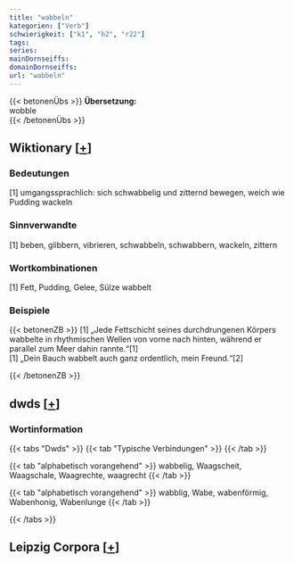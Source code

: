 ```yaml
---
title: "wabbeln"
kategorien: ["Verb"]
schwierigkeit: ["k1", "h2", "r22"]
tags:
series:
mainDornseiffs:
domainDornseiffs:
url: "wabbeln"
---
```


{{< betonenÜbs >}}
**Übersetzung:**  
wobble  
{{< /betonenÜbs >}}

## Wiktionary [[+](https://de.wiktionary.org/wiki/wabbeln)]

### Bedeutungen
[1] umgangssprachlich: sich schwabbelig und zitternd bewegen, weich wie Pudding wackeln  

### Sinnverwandte
[1] beben, glibbern, vibrieren, schwabbeln, schwabbern, wackeln, zittern  

### Wortkombinationen
[1] Fett, Pudding, Gelee, Sülze wabbelt  

### Beispiele
{{< betonenZB >}}
[1] „Jede Fettschicht seines durchdrungenen Körpers wabbelte in rhythmischen Wellen von vorne nach hinten, während er parallel zum Meer dahin rannte.“[1]  
[1] „Dein Bauch wabbelt auch ganz ordentlich, mein Freund.“[2]  

{{< /betonenZB >}}


## dwds [[+](https://www.dwds.de/wb/wabbeln)]

### Wortinformation
{{< tabs "Dwds" >}}
{{< tab "Typische Verbindungen" >}}
{{< /tab >}}

{{< tab "alphabetisch vorangehend" >}}
wabbelig, Waagscheit, Waagschale, Waagrechte, waagrecht
{{< /tab >}}

{{< tab "alphabetisch vorangehend" >}}
wabblig, Wabe, wabenförmig, Wabenhonig, Wabenlunge
{{< /tab >}}

{{< /tabs >}}

## Leipzig Corpora [[+](https://corpora.uni-leipzig.de/en/res?word=wabbeln&corpusId=deu_newscrawl-public_2018)]

